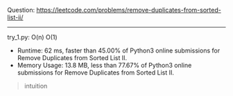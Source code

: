 Question: https://leetcode.com/problems/remove-duplicates-from-sorted-list-ii/

---

try_1.py: O(n) O(1)

* Runtime: 62 ms, faster than 45.00% of Python3 online submissions for Remove Duplicates from Sorted List II.
* Memory Usage: 13.8 MB, less than 77.67% of Python3 online submissions for Remove Duplicates from Sorted List II.

> intuition
